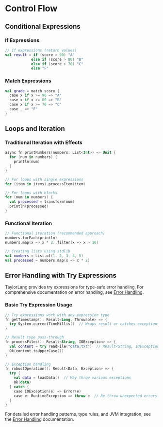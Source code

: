 # Control Flow

## Conditional Expressions

### If Expressions
```kotlin
// If expressions (return values)
val result = if (score > 90) "A"
            else if (score > 80) "B" 
            else if (score > 70) "C"
            else "F"
```

### Match Expressions
```kotlin
val grade = match score {
  case x if x >= 90 => "A"
  case x if x >= 80 => "B"
  case x if x >= 70 => "C"
  case _ => "F"
}
```

## Loops and Iteration

### Traditional Iteration with Effects
```kotlin
async fn printNumbers(numbers: List<Int>) => Unit {
  for (num in numbers) {
    println(num)
  }
}

// For loops with single expressions
for (item in items) processItem(item)

// For loops with blocks  
for (num in numbers) {
  val processed = transform(num)
  println(processed)
}
```

### Functional Iteration
```kotlin
// Functional iteration (recommended approach)
numbers.forEach(println)
numbers.map(x => x * 2).filter(x => x > 10)

// Creating lists using stdlib
val numbers = List.of(1, 2, 3, 4, 5)
val processed = numbers.map(x => x * 2)
```

## Error Handling with Try Expressions

TaylorLang provides try expressions for type-safe error handling. For comprehensive documentation on error handling, see [Error Handling](error-handling.md).

### Basic Try Expression Usage

```kotlin
// Try expressions work with any expression type
fn getTimestamp(): Result<Long, Throwable> => {
  try System.currentTimeMillis()  // Wraps result or catches exceptions
}

// Result type pass-through
fn processFiles(): Result<String, IOException> => {
  val content = try readFile("data.txt")  // Result<String, IOException> -> String
  Ok(content.toUpperCase())
}

// Exception handling
fn robustOperation(): Result<Data, Exception> => {
  try {
    val data = loadData()  // May throw various exceptions
    Ok(data)
  } catch {
    case IOException(e) => Error(e)
    case e: RuntimeException => throw e  // Re-throw unexpected errors
  }
}
```

For detailed error handling patterns, type rules, and JVM integration, see the [Error Handling](error-handling.md) documentation.

